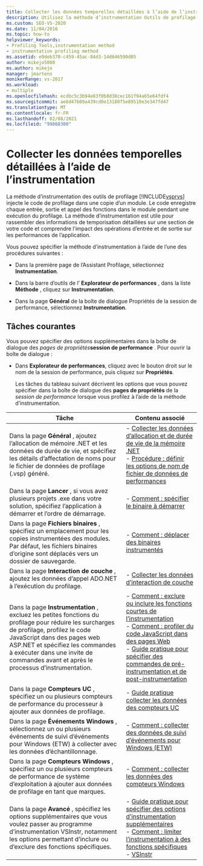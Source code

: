 ```yaml
---
title: Collecter les données temporelles détaillées à l’aide de l’instrumentation
description: Utilisez la méthode d’instrumentation Outils de profilage pour obtenir des informations de temporisation détaillées sur une section de votre code, et pour comprendre l’impact des opérations d’e/s.
ms.custom: SEO-VS-2020
ms.date: 11/04/2016
ms.topic: how-to
helpviewer_keywords:
- Profiling Tools,instrumentation method
- instrumentation profiling method
ms.assetid: e9deb370-c459-45ac-84d3-14d646590d05
author: mikejo5000
ms.author: mikejo
manager: jmartens
monikerRange: vs-2017
ms.workload:
- multiple
ms.openlocfilehash: ecdbc5c3b94e83f0b8d38cec161f94a65e64fdf4
ms.sourcegitcommit: ae6d47b09a439cd0e13180f5e89510e3e347fd47
ms.translationtype: MT
ms.contentlocale: fr-FR
ms.lasthandoff: 02/08/2021
ms.locfileid: "99868300"
---
```

# <a name="collect-detailed-timing-data-by-using-instrumentation"></a>Collecter les données temporelles détaillées à l’aide de l’instrumentation
La méthode d’instrumentation des outils de profilage [!INCLUDE[vsprvs](../code-quality/includes/vsprvs_md.md)] injecte le code de profilage dans une copie d’un module. Le code enregistre chaque entrée, sortie et appel des fonctions dans le module pendant une exécution du profilage. La méthode d’instrumentation est utile pour rassembler des informations de temporisation détaillées sur une section de votre code et comprendre l’impact des opérations d’entrée et de sortie sur les performances de l’application.

 Vous pouvez spécifier la méthode d’instrumentation à l’aide de l’une des procédures suivantes :

- Dans la première page de l’Assistant Profilage, sélectionnez **Instrumentation**.

- Dans la barre d’outils de l’ **Explorateur de performances** , dans la liste **Méthode** , cliquez sur **Instrumentation**.

- Dans la page **Général** de la boîte de dialogue Propriétés de la session de performance, sélectionnez **Instrumentation**.

## <a name="common-tasks"></a>Tâches courantes
 Vous pouvez spécifier des options supplémentaires dans la boîte de dialogue des _pages de propriétés_**session de performance** . Pour ouvrir la boîte de dialogue :

- Dans **Explorateur de performances**, cliquez avec le bouton droit sur le nom de la session de performance, puis cliquez sur **Propriétés**.

  Les tâches du tableau suivant décrivent les options que vous pouvez spécifier dans la boîte de dialogue des **pages de propriétés** de la _session de performance_ lorsque vous profilez à l’aide de la méthode d’instrumentation.

|Tâche|Contenu associé|
|----------|---------------------|
|Dans la page **Général** , ajoutez l’allocation de mémoire .NET et les données de durée de vie, et spécifiez les détails d’affectation de noms pour le fichier de données de profilage (.vsp) généré.|-   [Collecter les données d’allocation et de durée de vie de la mémoire .NET](../profiling/collecting-dotnet-memory-allocation-and-lifetime-data.md)<br />-   [Procédure : définir les options de nom de fichier de données de performances](../profiling/how-to-set-performance-data-file-name-options.md)|
|Dans la page **Lancer** , si vous avez plusieurs projets .exe dans votre solution, spécifiez l’application à démarrer et l’ordre de démarrage.|-   [Comment : spécifier le binaire à démarrer](../profiling/how-to-specify-the-binary-to-start.md)|
|Dans la page **Fichiers binaires** , spécifiez un emplacement pour les copies instrumentées des modules. Par défaut, les fichiers binaires d’origine sont déplacés vers un dossier de sauvegarde.|-   [Comment : déplacer des binaires instrumentés](../profiling/how-to-relocate-instrumented-binaries.md)|
|Dans la page **Interaction de couche** , ajoutez les données d’appel ADO.NET à l’exécution du profilage.|-   [Collecter les données d’interaction de couche](../profiling/collecting-tier-interaction-data.md)|
|Dans la page **Instrumentation** , excluez les petites fonctions du profilage pour réduire les surcharges de profilage, profilez le code JavaScript dans des pages web ASP.NET et spécifiez les commandes à exécuter dans une invite de commandes avant et après le processus d’instrumentation.|-   [Comment : exclure ou inclure les fonctions courtes de l’instrumentation](../profiling/how-to-exclude-or-include-short-functions-from-instrumentation.md)<br />-   [Comment : profiler du code JavaScript dans des pages Web](../profiling/how-to-profile-javascript-code-in-web-pages.md)<br />-   [Guide pratique pour spécifier des commandes de pré-instrumentation et de post-instrumentation](../profiling/how-to-specify-pre-and-post-instrument-commands.md)|
|Dans la page **Compteurs UC** , spécifiez un ou plusieurs compteurs de performance du processeur à ajouter aux données de profilage.|-   [Guide pratique collecter les données des compteurs UC](../profiling/how-to-collect-cpu-counter-data.md)|
|Dans la page **Événements Windows** , sélectionnez un ou plusieurs événements de suivi d’événements pour Windows (ETW) à collecter avec les données d’échantillonnage.|-   [Comment : collecter des données de suivi d’événements pour Windows (ETW)](../profiling/how-to-collect-event-tracing-for-windows-etw-data.md)|
|Dans la page **Compteurs Windows** , spécifiez un ou plusieurs compteurs de performance de système d’exploitation à ajouter aux données de profilage en tant que marques.|-   [Comment : collecter les données des compteurs Windows](../profiling/how-to-collect-windows-counter-data.md)|
|Dans la page **Avancé** , spécifiez les options supplémentaires que vous voulez passer au programme d’instrumentation VSInstr, notamment les options permettant d’inclure ou d’exclure des fonctions spécifiques.|-   [Guide pratique pour spécifier des options d’instrumentation supplémentaires](../profiling/how-to-specify-additional-instrumentation-options.md)<br />-   [Comment : limiter l’instrumentation à des fonctions spécifiques](../profiling/how-to-limit-instrumentation-to-specific-functions.md)<br />-   [VSInstr](../profiling/vsinstr.md)|
